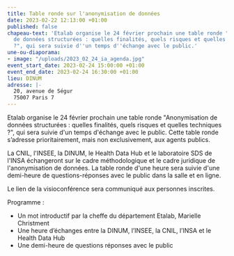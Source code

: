 ```yaml
---
title: Table ronde sur l'anonymisation de données
date: 2023-02-22 12:13:00 +01:00
published: false
chapeau-text: 'Etalab organise le 24 février prochain une table ronde "Anonymisation
  de données structurées : quelles finalités, quels risques et quelles techniques
  ?", qui sera suivie d''un temps d''échange avec le public.'
une-ou-diaporama:
- image: "/uploads/2023_02_24_ia_agenda.jpg"
event_start_date: 2023-02-24 15:00:00 +01:00
event_end_date: 2023-02-24 16:30:00 +01:00
lieu: DINUM
adresse: |-
  20, avenue de Ségur
  75007 Paris 7
---
```


Etalab organise le 24 février prochain une table ronde "Anonymisation de données structurées : quelles finalités, quels risques et quelles techniques ?", qui sera suivie d'un temps d'échange avec le public. Cette table ronde s’adresse prioritairement, mais non exclusivement, aux agents publics.

La CNIL, l'INSEE, la DINUM, le Health Data Hub et le laboratoire SDS de l'INSA échangeront sur le cadre méthodologique et le cadre juridique de l'anonymisation de données. La table ronde d'une heure sera suivie d'une demi-heure de questions-réponses avec le public dans la salle et en ligne.

Le lien de la visioconférence sera communiqué aux personnes inscrites.


Programme :
* Un mot introductif par la cheffe du département Etalab, Marielle Christment
* Une heure d’échanges entre la DINUM, l’INSEE, la CNIL, l’INSA et le Health Data Hub
* Une demi-heure de questions réponses avec le public

